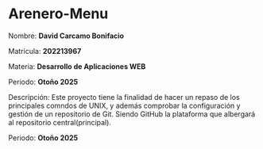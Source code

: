 # Arenero-Menu



Nombre: **David Carcamo Bonifacio**

Matricula: **202213967**

Materia: **Desarrollo de Aplicaciones WEB**


Periodo: **Otoño 2025**

Descripción: Este proyecto tiene la finalidad de hacer un repaso de los principales comndos de UNIX, y además
comprobar la configuración y gestión de un repositorio de Git. Siendo GitHub la plataforma que albergará al repositorio
central(principal).

Periodo: **Otoño 2025**
